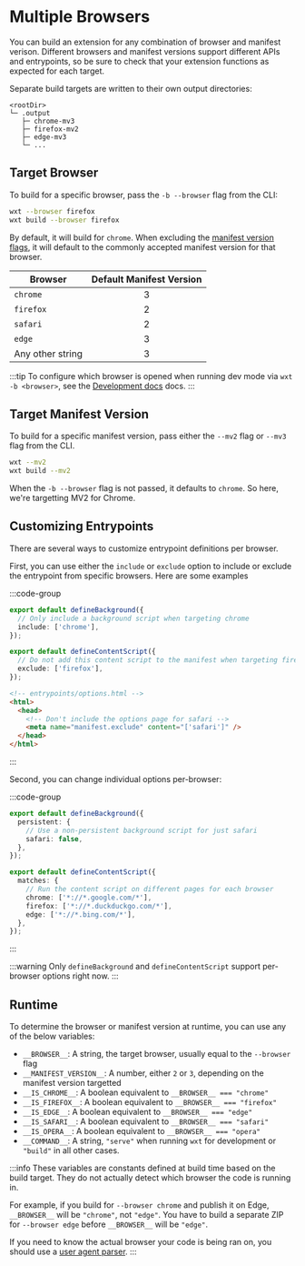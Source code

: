 # Multiple Browsers

You can build an extension for any combination of browser and manifest verison. Different browsers and manifest versions support different APIs and entrypoints, so be sure to check that your extension functions as expected for each target.

Separate build targets are written to their own output directories:

```
<rootDir>
└─ .output
   ├─ chrome-mv3
   ├─ firefox-mv2
   ├─ edge-mv3
   └─ ...
```

## Target Browser

To build for a specific browser, pass the `-b --browser` flag from the CLI:

```sh
wxt --browser firefox
wxt build --browser firefox
```

By default, it will build for `chrome`. When excluding the [manifest version flags](#target-manifest-version), it will default to the commonly accepted manifest version for that browser.

| Browser          | Default Manifest Version |
| ---------------- | :----------------------: |
| `chrome`         |            3             |
| `firefox`        |            2             |
| `safari`         |            2             |
| `edge`           |            3             |
| Any other string |            3             |

:::tip
To configure which browser is opened when running dev mode via `wxt -b <browser>`, see the [Development docs](/guide/development#configure-browser-startup) docs.
:::

## Target Manifest Version

To build for a specific manifest version, pass either the `--mv2` flag or `--mv3` flag from the CLI.

```sh
wxt --mv2
wxt build --mv2
```

When the `-b --browser` flag is not passed, it defaults to `chrome`. So here, we're targetting MV2 for Chrome.

## Customizing Entrypoints

There are several ways to customize entrypoint definitions per browser.

First, you can use either the `include` or `exclude` option to include or exclude the entrypoint from specific browsers. Here are some examples

:::code-group

```ts [Background]
export default defineBackground({
  // Only include a background script when targeting chrome
  include: ['chrome'],
});
```

```ts [Content Script]
export default defineContentScript({
  // Do not add this content script to the manifest when targeting firefox
  exclude: ['firefox'],
});
```

```html [HTML page]
<!-- entrypoints/options.html -->
<html>
  <head>
    <!-- Don't include the options page for safari -->
    <meta name="manifest.exclude" content="['safari']" />
  </head>
</html>
```

:::

Second, you can change individual options per-browser:

:::code-group

```ts [Background]
export default defineBackground({
  persistent: {
    // Use a non-persistent background script for just safari
    safari: false,
  },
});
```

```ts [Content Script]
export default defineContentScript({
  matches: {
    // Run the content script on different pages for each browser
    chrome: ['*://*.google.com/*'],
    firefox: ['*://*.duckduckgo.com/*'],
    edge: ['*://*.bing.com/*'],
  },
});
```

:::

:::warning
Only `defineBackground` and `defineContentScript` support per-browser options right now.
:::

## Runtime

To determine the browser or manifest version at runtime, you can use any of the below variables:

- `__BROWSER__`: A string, the target browser, usually equal to the `--browser` flag
- `__MANIFEST_VERSION__`: A number, either `2` or `3`, depending on the manifest version targetted
- `__IS_CHROME__`: A boolean equivalent to `__BROWSER__ === "chrome"`
- `__IS_FIREFOX__`: A boolean equivalent to `__BROWSER__ === "firefox"`
- `__IS_EDGE__`: A boolean equivalent to `__BROWSER__ === "edge"`
- `__IS_SAFARI__`: A boolean equivalent to `__BROWSER__ === "safari"`
- `__IS_OPERA__`: A boolean equivalent to `__BROWSER__ === "opera"`
- `__COMMAND__`: A string, `"serve"` when running `wxt` for development or `"build"` in all other cases.

:::info
These variables are constants defined at build time based on the build target. They do not actually detect which browser the code is running in.

For example, if you build for `--browser chrome` and publish it on Edge, `__BROWSER__` will be `"chrome"`, not `"edge"`. You have to build a separate ZIP for `--browser edge` before `__BROWSER__` will be `"edge"`.

If you need to know the actual browser your code is being ran on, you should use a [user agent parser](https://www.npmjs.com/package/ua-parser-js).
:::
